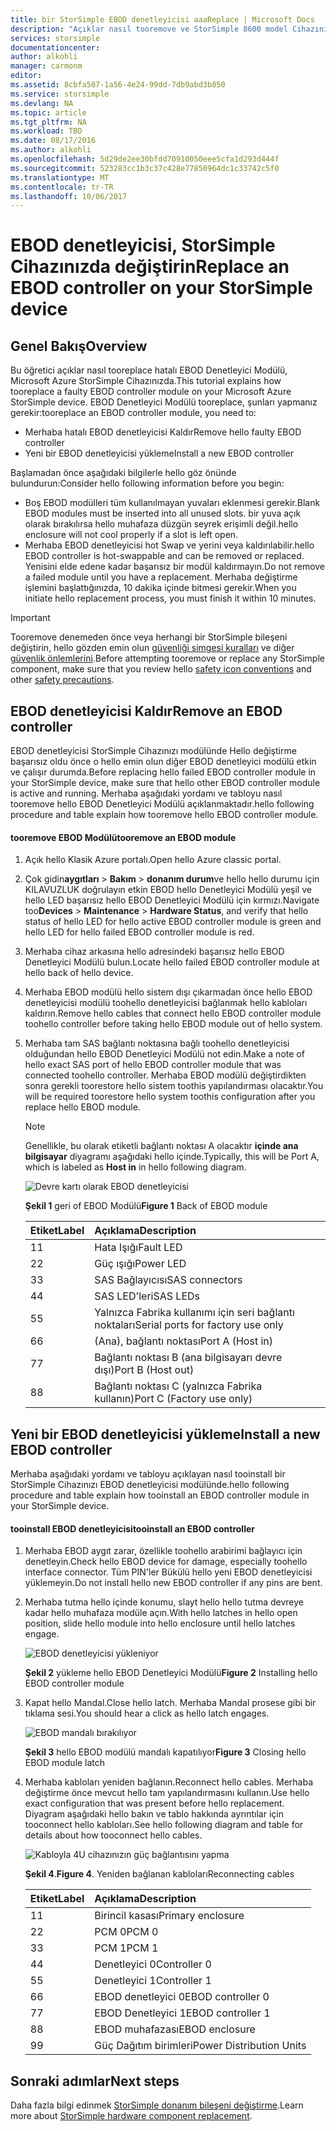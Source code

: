 ```yaml
---
title: bir StorSimple EBOD denetleyicisi aaaReplace | Microsoft Docs
description: "Açıklar nasıl tooremove ve StorSimple 8600 model Cihazınızı biri veya her ikisi EBOD denetleyicilerinde değiştirin."
services: storsimple
documentationcenter: 
author: alkohli
manager: carmonm
editor: 
ms.assetid: 8cbfa507-1a56-4e24-99dd-7db9abd3b850
ms.service: storsimple
ms.devlang: NA
ms.topic: article
ms.tgt_pltfrm: NA
ms.workload: TBD
ms.date: 08/17/2016
ms.author: alkohli
ms.openlocfilehash: 5d29de2ee30bfdd70910050eee5cfa1d293d444f
ms.sourcegitcommit: 523283cc1b3c37c428e77850964dc1c33742c5f0
ms.translationtype: MT
ms.contentlocale: tr-TR
ms.lasthandoff: 10/06/2017
---
```

# <a name="replace-an-ebod-controller-on-your-storsimple-device"></a><span data-ttu-id="2da68-103">EBOD denetleyicisi, StorSimple Cihazınızda değiştirin</span><span class="sxs-lookup"><span data-stu-id="2da68-103">Replace an EBOD controller on your StorSimple device</span></span>
## <a name="overview"></a><span data-ttu-id="2da68-104">Genel Bakış</span><span class="sxs-lookup"><span data-stu-id="2da68-104">Overview</span></span>
<span data-ttu-id="2da68-105">Bu öğretici açıklar nasıl tooreplace hatalı EBOD Denetleyici Modülü, Microsoft Azure StorSimple Cihazınızda.</span><span class="sxs-lookup"><span data-stu-id="2da68-105">This tutorial explains how tooreplace a faulty EBOD controller module on your Microsoft Azure StorSimple device.</span></span> <span data-ttu-id="2da68-106">EBOD Denetleyici Modülü tooreplace, şunları yapmanız gerekir:</span><span class="sxs-lookup"><span data-stu-id="2da68-106">tooreplace an EBOD controller module, you need to:</span></span>

* <span data-ttu-id="2da68-107">Merhaba hatalı EBOD denetleyicisi Kaldır</span><span class="sxs-lookup"><span data-stu-id="2da68-107">Remove hello faulty EBOD controller</span></span>
* <span data-ttu-id="2da68-108">Yeni bir EBOD denetleyicisi yükleme</span><span class="sxs-lookup"><span data-stu-id="2da68-108">Install a new EBOD controller</span></span>

<span data-ttu-id="2da68-109">Başlamadan önce aşağıdaki bilgilerle hello göz önünde bulundurun:</span><span class="sxs-lookup"><span data-stu-id="2da68-109">Consider hello following information before you begin:</span></span>

* <span data-ttu-id="2da68-110">Boş EBOD modülleri tüm kullanılmayan yuvaları eklenmesi gerekir.</span><span class="sxs-lookup"><span data-stu-id="2da68-110">Blank EBOD modules must be inserted into all unused slots.</span></span> <span data-ttu-id="2da68-111">bir yuva açık olarak bırakılırsa hello muhafaza düzgün seyrek erişimli değil.</span><span class="sxs-lookup"><span data-stu-id="2da68-111">hello enclosure will not cool properly if a slot is left open.</span></span>
* <span data-ttu-id="2da68-112">Merhaba EBOD denetleyicisi hot Swap ve yerini veya kaldırılabilir.</span><span class="sxs-lookup"><span data-stu-id="2da68-112">hello EBOD controller is hot-swappable and can be removed or replaced.</span></span> <span data-ttu-id="2da68-113">Yenisini elde edene kadar başarısız bir modül kaldırmayın.</span><span class="sxs-lookup"><span data-stu-id="2da68-113">Do not remove a failed module until you have a replacement.</span></span> <span data-ttu-id="2da68-114">Merhaba değiştirme işlemini başlattığınızda, 10 dakika içinde bitmesi gerekir.</span><span class="sxs-lookup"><span data-stu-id="2da68-114">When you initiate hello replacement process, you must finish it within 10 minutes.</span></span>

> [!IMPORTANT]
> <span data-ttu-id="2da68-115">Tooremove denemeden önce veya herhangi bir StorSimple bileşeni değiştirin, hello gözden emin olun [güvenliği simgesi kuralları](storsimple-safety.md#safety-icon-conventions) ve diğer [güvenlik önlemlerini](storsimple-safety.md).</span><span class="sxs-lookup"><span data-stu-id="2da68-115">Before attempting tooremove or replace any StorSimple component, make sure that you review hello [safety icon conventions](storsimple-safety.md#safety-icon-conventions) and other [safety precautions](storsimple-safety.md).</span></span>
> 
> 

## <a name="remove-an-ebod-controller"></a><span data-ttu-id="2da68-116">EBOD denetleyicisi Kaldır</span><span class="sxs-lookup"><span data-stu-id="2da68-116">Remove an EBOD controller</span></span>
<span data-ttu-id="2da68-117">EBOD denetleyicisi StorSimple Cihazınızı modülünde Hello değiştirme başarısız oldu önce o hello emin olun diğer EBOD denetleyici modülü etkin ve çalışır durumda.</span><span class="sxs-lookup"><span data-stu-id="2da68-117">Before replacing hello failed EBOD controller module in your StorSimple device, make sure that hello other EBOD controller module is active and running.</span></span> <span data-ttu-id="2da68-118">Merhaba aşağıdaki yordamı ve tabloyu nasıl tooremove hello EBOD Denetleyici Modülü açıklanmaktadır.</span><span class="sxs-lookup"><span data-stu-id="2da68-118">hello following procedure and table explain how tooremove hello EBOD controller module.</span></span>

#### <a name="tooremove-an-ebod-module"></a><span data-ttu-id="2da68-119">tooremove EBOD Modülü</span><span class="sxs-lookup"><span data-stu-id="2da68-119">tooremove an EBOD module</span></span>
1. <span data-ttu-id="2da68-120">Açık hello Klasik Azure portalı.</span><span class="sxs-lookup"><span data-stu-id="2da68-120">Open hello Azure classic portal.</span></span>
2. <span data-ttu-id="2da68-121">Çok gidin**aygıtları** > **Bakım** > **donanım durum**ve hello hello durumu için KILAVUZLUK doğrulayın etkin EBOD hello Denetleyici Modülü yeşil ve hello LED başarısız hello EBOD Denetleyici Modülü için kırmızı.</span><span class="sxs-lookup"><span data-stu-id="2da68-121">Navigate too**Devices** > **Maintenance** > **Hardware Status**, and verify that hello status of hello LED for hello active EBOD controller module is green and hello LED for hello failed EBOD controller module is red.</span></span>
3. <span data-ttu-id="2da68-122">Merhaba cihaz arkasına hello adresindeki başarısız hello EBOD Denetleyici Modülü bulun.</span><span class="sxs-lookup"><span data-stu-id="2da68-122">Locate hello failed EBOD controller module at hello back of hello device.</span></span>
4. <span data-ttu-id="2da68-123">Merhaba EBOD modülü hello sistem dışı çıkarmadan önce hello EBOD denetleyicisi modülü toohello denetleyicisi bağlanmak hello kabloları kaldırın.</span><span class="sxs-lookup"><span data-stu-id="2da68-123">Remove hello cables that connect hello EBOD controller module toohello controller before taking hello EBOD module out of hello system.</span></span>
5. <span data-ttu-id="2da68-124">Merhaba tam SAS bağlantı noktasına bağlı toohello denetleyicisi olduğundan hello EBOD Denetleyici Modülü not edin.</span><span class="sxs-lookup"><span data-stu-id="2da68-124">Make a note of hello exact SAS port of hello EBOD controller module that was connected toohello controller.</span></span> <span data-ttu-id="2da68-125">Merhaba EBOD modülü değiştirdikten sonra gerekli toorestore hello sistem toothis yapılandırması olacaktır.</span><span class="sxs-lookup"><span data-stu-id="2da68-125">You will be required toorestore hello system toothis configuration after you replace hello EBOD module.</span></span> 
   
   > [!NOTE]
   > <span data-ttu-id="2da68-126">Genellikle, bu olarak etiketli bağlantı noktası A olacaktır **içinde ana bilgisayar** diyagramı aşağıdaki hello içinde.</span><span class="sxs-lookup"><span data-stu-id="2da68-126">Typically, this will be Port A, which is labeled as **Host in** in hello following diagram.</span></span>
   > 
   > 
   
    ![Devre kartı olarak EBOD denetleyicisi](./media/storsimple-ebod-controller-replacement/IC741049.png)
   
     <span data-ttu-id="2da68-128">**Şekil 1** geri of EBOD Modülü</span><span class="sxs-lookup"><span data-stu-id="2da68-128">**Figure 1** Back of EBOD module</span></span>
   
   | <span data-ttu-id="2da68-129">Etiket</span><span class="sxs-lookup"><span data-stu-id="2da68-129">Label</span></span> | <span data-ttu-id="2da68-130">Açıklama</span><span class="sxs-lookup"><span data-stu-id="2da68-130">Description</span></span> |
   |:--- |:--- |
   | <span data-ttu-id="2da68-131">1</span><span class="sxs-lookup"><span data-stu-id="2da68-131">1</span></span> |<span data-ttu-id="2da68-132">Hata Işığı</span><span class="sxs-lookup"><span data-stu-id="2da68-132">Fault LED</span></span> |
   | <span data-ttu-id="2da68-133">2</span><span class="sxs-lookup"><span data-stu-id="2da68-133">2</span></span> |<span data-ttu-id="2da68-134">Güç ışığı</span><span class="sxs-lookup"><span data-stu-id="2da68-134">Power LED</span></span> |
   | <span data-ttu-id="2da68-135">3</span><span class="sxs-lookup"><span data-stu-id="2da68-135">3</span></span> |<span data-ttu-id="2da68-136">SAS Bağlayıcısı</span><span class="sxs-lookup"><span data-stu-id="2da68-136">SAS connectors</span></span> |
   | <span data-ttu-id="2da68-137">4</span><span class="sxs-lookup"><span data-stu-id="2da68-137">4</span></span> |<span data-ttu-id="2da68-138">SAS LED'leri</span><span class="sxs-lookup"><span data-stu-id="2da68-138">SAS LEDs</span></span> |
   | <span data-ttu-id="2da68-139">5</span><span class="sxs-lookup"><span data-stu-id="2da68-139">5</span></span> |<span data-ttu-id="2da68-140">Yalnızca Fabrika kullanımı için seri bağlantı noktaları</span><span class="sxs-lookup"><span data-stu-id="2da68-140">Serial ports for factory use only</span></span> |
   | <span data-ttu-id="2da68-141">6</span><span class="sxs-lookup"><span data-stu-id="2da68-141">6</span></span> |<span data-ttu-id="2da68-142">(Ana), bağlantı noktası</span><span class="sxs-lookup"><span data-stu-id="2da68-142">Port A (Host in)</span></span> |
   | <span data-ttu-id="2da68-143">7</span><span class="sxs-lookup"><span data-stu-id="2da68-143">7</span></span> |<span data-ttu-id="2da68-144">Bağlantı noktası B (ana bilgisayarı devre dışı)</span><span class="sxs-lookup"><span data-stu-id="2da68-144">Port B (Host out)</span></span> |
   | <span data-ttu-id="2da68-145">8</span><span class="sxs-lookup"><span data-stu-id="2da68-145">8</span></span> |<span data-ttu-id="2da68-146">Bağlantı noktası C (yalnızca Fabrika kullanın)</span><span class="sxs-lookup"><span data-stu-id="2da68-146">Port C (Factory use only)</span></span> |

## <a name="install-a-new-ebod-controller"></a><span data-ttu-id="2da68-147">Yeni bir EBOD denetleyicisi yükleme</span><span class="sxs-lookup"><span data-stu-id="2da68-147">Install a new EBOD controller</span></span>
<span data-ttu-id="2da68-148">Merhaba aşağıdaki yordamı ve tabloyu açıklayan nasıl tooinstall bir StorSimple Cihazınızı EBOD denetleyicisi modülünde.</span><span class="sxs-lookup"><span data-stu-id="2da68-148">hello following procedure and table explain how tooinstall an EBOD controller module in your StorSimple device.</span></span>

#### <a name="tooinstall-an-ebod-controller"></a><span data-ttu-id="2da68-149">tooinstall EBOD denetleyicisi</span><span class="sxs-lookup"><span data-stu-id="2da68-149">tooinstall an EBOD controller</span></span>
1. <span data-ttu-id="2da68-150">Merhaba EBOD aygıt zarar, özellikle toohello arabirimi bağlayıcı için denetleyin.</span><span class="sxs-lookup"><span data-stu-id="2da68-150">Check hello EBOD device for damage, especially toohello interface connector.</span></span> <span data-ttu-id="2da68-151">Tüm PIN'ler Bükülü hello yeni EBOD denetleyicisi yüklemeyin.</span><span class="sxs-lookup"><span data-stu-id="2da68-151">Do not install hello new EBOD controller if any pins are bent.</span></span>
2. <span data-ttu-id="2da68-152">Merhaba tutma hello içinde konumu, slayt hello hello tutma devreye kadar hello muhafaza modüle açın.</span><span class="sxs-lookup"><span data-stu-id="2da68-152">With hello latches in hello open position, slide hello module into hello enclosure until hello latches engage.</span></span>
   
    ![EBOD denetleyicisi yükleniyor](./media/storsimple-ebod-controller-replacement/IC741050.png)
   
    <span data-ttu-id="2da68-154">**Şekil 2** yükleme hello EBOD Denetleyici Modülü</span><span class="sxs-lookup"><span data-stu-id="2da68-154">**Figure 2**  Installing hello EBOD controller module</span></span>
3. <span data-ttu-id="2da68-155">Kapat hello Mandal.</span><span class="sxs-lookup"><span data-stu-id="2da68-155">Close hello latch.</span></span> <span data-ttu-id="2da68-156">Merhaba Mandal prosese gibi bir tıklama sesi.</span><span class="sxs-lookup"><span data-stu-id="2da68-156">You should hear a click as hello latch engages.</span></span>
   
    ![EBOD mandalı bırakılıyor](./media/storsimple-ebod-controller-replacement/IC741047.png)
   
    <span data-ttu-id="2da68-158">**Şekil 3** hello EBOD modülü mandalı kapatılıyor</span><span class="sxs-lookup"><span data-stu-id="2da68-158">**Figure 3**  Closing hello EBOD module latch</span></span>
4. <span data-ttu-id="2da68-159">Merhaba kabloları yeniden bağlanın.</span><span class="sxs-lookup"><span data-stu-id="2da68-159">Reconnect hello cables.</span></span> <span data-ttu-id="2da68-160">Merhaba değiştirme önce mevcut hello tam yapılandırmasını kullanın.</span><span class="sxs-lookup"><span data-stu-id="2da68-160">Use hello exact configuration that was present before hello replacement.</span></span> <span data-ttu-id="2da68-161">Diyagram aşağıdaki hello bakın ve tablo hakkında ayrıntılar için tooconnect hello kabloları.</span><span class="sxs-lookup"><span data-stu-id="2da68-161">See hello following diagram and table for details about how tooconnect hello cables.</span></span>
   
    ![Kabloyla 4U cihazınızın güç bağlantısını yapma](./media/storsimple-ebod-controller-replacement/IC770723.png)
   
    <span data-ttu-id="2da68-163">**Şekil 4**.</span><span class="sxs-lookup"><span data-stu-id="2da68-163">**Figure 4**.</span></span> <span data-ttu-id="2da68-164">Yeniden bağlanan kabloları</span><span class="sxs-lookup"><span data-stu-id="2da68-164">Reconnecting cables</span></span>
   
   | <span data-ttu-id="2da68-165">Etiket</span><span class="sxs-lookup"><span data-stu-id="2da68-165">Label</span></span> | <span data-ttu-id="2da68-166">Açıklama</span><span class="sxs-lookup"><span data-stu-id="2da68-166">Description</span></span> |
   |:--- |:--- |
   | <span data-ttu-id="2da68-167">1</span><span class="sxs-lookup"><span data-stu-id="2da68-167">1</span></span> |<span data-ttu-id="2da68-168">Birincil kasası</span><span class="sxs-lookup"><span data-stu-id="2da68-168">Primary enclosure</span></span> |
   | <span data-ttu-id="2da68-169">2</span><span class="sxs-lookup"><span data-stu-id="2da68-169">2</span></span> |<span data-ttu-id="2da68-170">PCM 0</span><span class="sxs-lookup"><span data-stu-id="2da68-170">PCM 0</span></span> |
   | <span data-ttu-id="2da68-171">3</span><span class="sxs-lookup"><span data-stu-id="2da68-171">3</span></span> |<span data-ttu-id="2da68-172">PCM 1</span><span class="sxs-lookup"><span data-stu-id="2da68-172">PCM 1</span></span> |
   | <span data-ttu-id="2da68-173">4</span><span class="sxs-lookup"><span data-stu-id="2da68-173">4</span></span> |<span data-ttu-id="2da68-174">Denetleyici 0</span><span class="sxs-lookup"><span data-stu-id="2da68-174">Controller 0</span></span> |
   | <span data-ttu-id="2da68-175">5</span><span class="sxs-lookup"><span data-stu-id="2da68-175">5</span></span> |<span data-ttu-id="2da68-176">Denetleyici 1</span><span class="sxs-lookup"><span data-stu-id="2da68-176">Controller 1</span></span> |
   | <span data-ttu-id="2da68-177">6</span><span class="sxs-lookup"><span data-stu-id="2da68-177">6</span></span> |<span data-ttu-id="2da68-178">EBOD denetleyici 0</span><span class="sxs-lookup"><span data-stu-id="2da68-178">EBOD controller 0</span></span> |
   | <span data-ttu-id="2da68-179">7</span><span class="sxs-lookup"><span data-stu-id="2da68-179">7</span></span> |<span data-ttu-id="2da68-180">EBOD Denetleyici 1</span><span class="sxs-lookup"><span data-stu-id="2da68-180">EBOD controller 1</span></span> |
   | <span data-ttu-id="2da68-181">8</span><span class="sxs-lookup"><span data-stu-id="2da68-181">8</span></span> |<span data-ttu-id="2da68-182">EBOD muhafazası</span><span class="sxs-lookup"><span data-stu-id="2da68-182">EBOD enclosure</span></span> |
   | <span data-ttu-id="2da68-183">9</span><span class="sxs-lookup"><span data-stu-id="2da68-183">9</span></span> |<span data-ttu-id="2da68-184">Güç Dağıtım birimleri</span><span class="sxs-lookup"><span data-stu-id="2da68-184">Power Distribution Units</span></span> |

## <a name="next-steps"></a><span data-ttu-id="2da68-185">Sonraki adımlar</span><span class="sxs-lookup"><span data-stu-id="2da68-185">Next steps</span></span>
<span data-ttu-id="2da68-186">Daha fazla bilgi edinmek [StorSimple donanım bileşeni değiştirme](storsimple-hardware-component-replacement.md).</span><span class="sxs-lookup"><span data-stu-id="2da68-186">Learn more about [StorSimple hardware component replacement](storsimple-hardware-component-replacement.md).</span></span>


